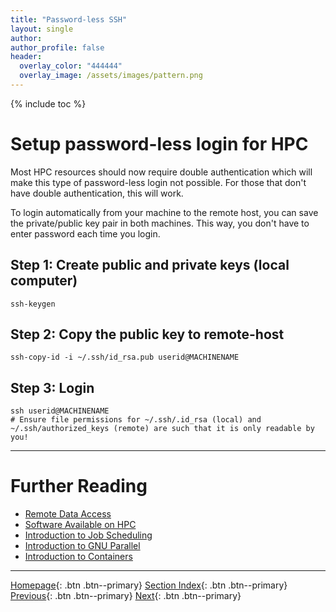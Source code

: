 ```yaml
---
title: "Password-less SSH"
layout: single
author:
author_profile: false
header:
  overlay_color: "444444"
  overlay_image: /assets/images/pattern.png
---
```


{% include toc %}

# Setup password-less login for HPC

Most HPC resources should now require double authentication which will make this type of password-less login not possible.  For those that don't have double authentication, this will work.

To login automatically from your machine to the remote host, you can save the private/public key pair in both machines. This way, you don't have to enter password each time you login.

## Step 1: Create public and private keys (local computer)

```
ssh-keygen
```

## Step 2: Copy the public key to remote-host

```
ssh-copy-id -i ~/.ssh/id_rsa.pub userid@MACHINENAME
```

## Step 3: Login  

```
ssh userid@MACHINENAME
# Ensure file permissions for ~/.ssh/.id_rsa (local) and ~/.ssh/authorized_keys (remote) are such that it is only readable by you!
```







___
# Further Reading
* [Remote Data Access](../03-FILE-ACCESS/01-remote-data-access)
* [Software Available on HPC](../04-SOFTWARE/01-software-available-on-HPC)
* [Introduction to Job Scheduling](../05-JOB-QUEUE/00-introduction-to-job-scheduling)
* [Introduction to GNU Parallel](../06-PARALLEL/01-introduction-to-gnu-parallel)
* [Introduction to Containers](../07-CONTAINERS/00-introduction-to-containers)

___

[Homepage](../../index.md){: .btn  .btn--primary}
[Section Index](../00-IntroToHPC-LandingPage){: .btn  .btn--primary}
[Previous](02-ssh-shortcuts){: .btn  .btn--primary}
[Next](../03-FILE-ACCESS/01-remote-data-access){: .btn  .btn--primary}
